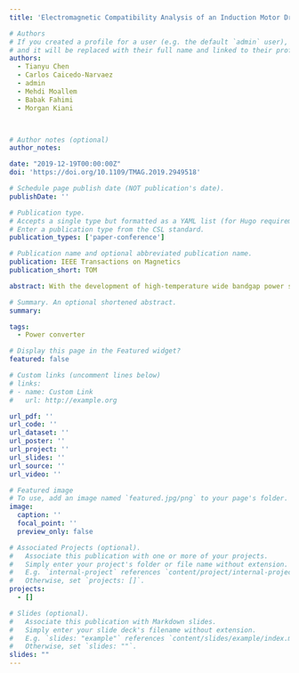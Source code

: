 ```yaml
---
title: 'Electromagnetic Compatibility Analysis of an Induction Motor Drive With Integrated Power Converter'

# Authors
# If you created a profile for a user (e.g. the default `admin` user), write the username (folder name) here
# and it will be replaced with their full name and linked to their profile.
authors:
  - Tianyu Chen
  - Carlos Caicedo-Narvaez
  - admin
  - Mehdi Moallem
  - Babak Fahimi
  - Morgan Kiani



# Author notes (optional)
author_notes:

date: "2019-12-19T00:00:00Z"
doi: 'https://doi.org/10.1109/TMAG.2019.2949518'

# Schedule page publish date (NOT publication's date).
publishDate: ''

# Publication type.
# Accepts a single type but formatted as a YAML list (for Hugo requirements).
# Enter a publication type from the CSL standard.
publication_types: ['paper-conference']

# Publication name and optional abbreviated publication name.
publication: IEEE Transactions on Magnetics
publication_short: TOM

abstract: With the development of high-temperature wide bandgap power semiconductors, such as SiC MOSFET and GaN HEMT, it becomes possible to integrate the power converter directly into motors. However, the leakage magnetic flux in the motor may cause interference with the operation of the electronic circuit. In this article, the electromagnetic compatibility of the power converter integrated in an induction motor is investigated. The simulation shows that the leakage magnetic flux of the end-winding will penetrate into the nearby area, and it will cause interference with the Hall-effect current sensors if the power converter is mounted in the space between the motor end cap and the end-winding. A prototype of the GaN-HEMT-based power converter is built and integrated into a 3-hp induction motor. The leakage magnetic flux is scanned by the linear Hall-effect sensors and the measured result is aligned with the finite-element simulation.

# Summary. An optional shortened abstract.
summary:

tags:
  - Power converter

# Display this page in the Featured widget?
featured: false

# Custom links (uncomment lines below)
# links:
# - name: Custom Link
#   url: http://example.org

url_pdf: ''
url_code: ''
url_dataset: ''
url_poster: ''
url_project: ''
url_slides: ''
url_source: ''
url_video: ''

# Featured image
# To use, add an image named `featured.jpg/png` to your page's folder.
image:
  caption: ''
  focal_point: ''
  preview_only: false

# Associated Projects (optional).
#   Associate this publication with one or more of your projects.
#   Simply enter your project's folder or file name without extension.
#   E.g. `internal-project` references `content/project/internal-project/index.md`.
#   Otherwise, set `projects: []`.
projects:
  - []

# Slides (optional).
#   Associate this publication with Markdown slides.
#   Simply enter your slide deck's filename without extension.
#   E.g. `slides: "example"` references `content/slides/example/index.md`.
#   Otherwise, set `slides: ""`.
slides: ""
---
```



